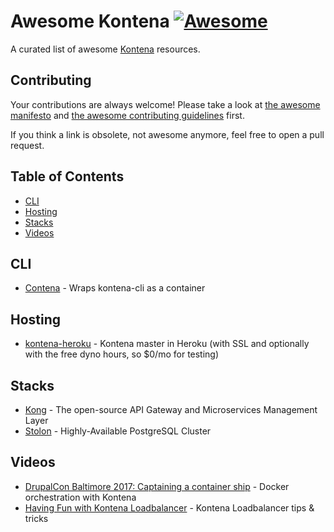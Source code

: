 # Awesome Kontena [![Awesome](https://cdn.rawgit.com/sindresorhus/awesome/d7305f38d29fed78fa85652e3a63e154dd8e8829/media/badge.svg)](https://github.com/sindresorhus/awesome)

A curated list of awesome [Kontena](http://www.kontena.io/) resources.

## Contributing

Your contributions are always welcome! Please take a look at [the awesome manifesto](https://github.com/sindresorhus/awesome/blob/master/awesome.md)
and [the awesome contributing guidelines](https://github.com/sindresorhus/awesome/blob/master/contributing.md) first.

If you think a link is obsolete, not awesome anymore, feel free to open a pull request.

## Table of Contents

- [CLI](#cli)
- [Hosting](#hosting)
- [Stacks](#stacks)
- [Videos](#videos)

## CLI

- [Contena](https://github.com/matti/contena) - Wraps kontena-cli as a container

## Hosting

- [kontena-heroku](https://github.com/matti/kontena-heroku) - Kontena master in Heroku (with SSL and optionally with the free dyno hours, so $0/mo for testing)

## Stacks

- [Kong](https://github.com/kontena/kontena-stacks/tree/master/kong) - The open-source API Gateway and Microservices Management Layer
- [Stolon](https://github.com/kontena/kontena-stacks/tree/master/stolon) - Highly-Available PostgreSQL Cluster

## Videos

- [DrupalCon Baltimore 2017: Captaining a container ship](https://www.youtube.com/watch?v=B6O04boY3js) - Docker orchestration with Kontena
- [Having Fun with Kontena Loadbalancer](https://www.youtube.com/watch?v=GpnIMWFkRMo) - Kontena Loadbalancer tips & tricks

